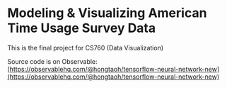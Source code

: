 # Modeling & Visualizing American Time Usage Survey Data

This is the final project for CS760 (Data Visualization)

Source code is on Observable: [https://observablehq.com/@hongtaoh/tensorflow-neural-network-new](https://observablehq.com/@hongtaoh/tensorflow-neural-network-new)

